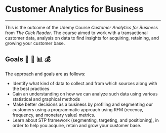 # Customer Analytics for Business
---
This is the outcome of the Udemy Course *Customer Analytics for Business* from *The Click Reader*.
The course aimed to work with a transactional customer data, analysis on data to find insights for acquiring, retaining, and growing your customer base.

## Goals :snake: :dart: :bar_chart: :moneybag:

The approach and goals are as follows:
- Identify what kind of data to collect and from which sources along with the best practices
- Gain an understanding on how we can analyze such data using various statistical and graphical methods
- Make better decisions as a business by profiling and segmenting our customers using a programmatic approach using RFM (recency, frequency, and monetary value) metrics.
- Learn about STP framework (segmenting, targeting, and positioning), in order to help you acquire, retain and grow your customer base.
